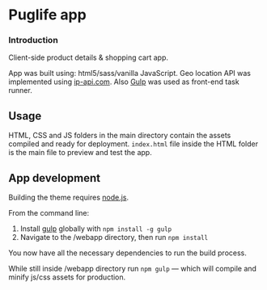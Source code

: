 # Puglife app

### Introduction
Client-side product details & shopping cart app. 

App was built using: html5/sass/vanilla JavaScript.
Geo location API was implemented using [ip-api.com](http://ip-api.com/). Also [Gulp](https://gulpjs.com/) was used as front-end task runner.

## Usage

HTML, CSS and JS folders in the main directory contain the assets compiled and ready for deployment. `index.html` file inside the HTML folder is the main file to preview and test the app.  


## App development 

Building the theme requires [node.js](http://nodejs.org/download/).

From the command line:

   1. Install [gulp](http://gulpjs.com) globally with `npm install -g gulp`
   2. Navigate to the /webapp directory, then run `npm install`

You now have all the necessary dependencies to run the build process.

While still inside /webapp directory run `npm gulp` — which will compile and minify js/css assets for production.
